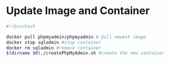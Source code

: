 # Update Image and Container
```` bash
#!/bin/bash

docker pull phpmyadmin/phpmyadmin # ṕull newest image
docker stop sqladmin #stop container
docker rm sqladmin #remove container
$(dirname $0)./createPhpMyAdmin.sh #create the new container
````
